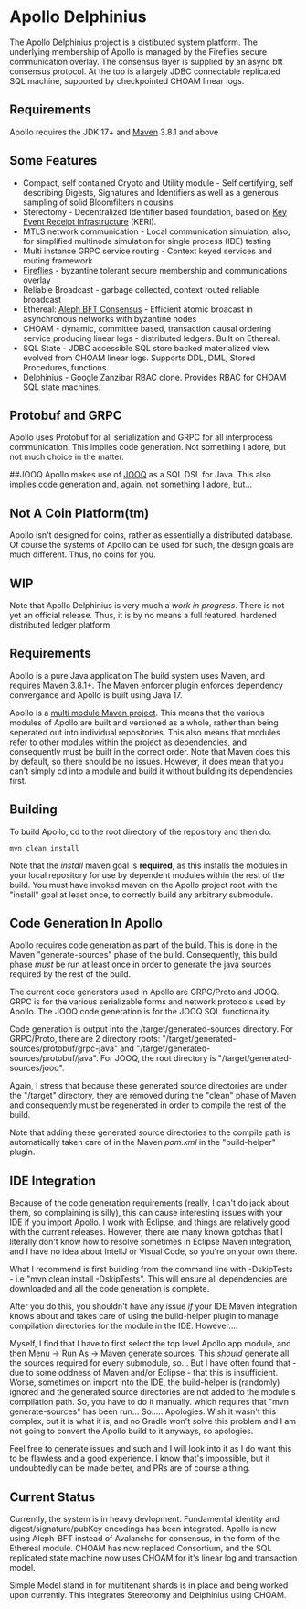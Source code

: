 # Apollo Delphinius
The Apollo Delphinius project is a distibuted system platform. The underlying membership of Apollo is managed by the Fireflies secure communication overlay.  The consensus layer is supplied by an async bft consensus protocol. At the top is a largely JDBC connectable replicated SQL machine, supported by checkpointed CHOAM linear logs.

## Requirements
Apollo requires the JDK 17+ and [Maven](https://maven.apache.org/) 3.8.1 and above

## Some Features
* Compact, self contained Crypto and Utility module - Self certifying, self describing Digests, Signatures and Identifiers as well as a generous sampling of solid Bloomfilters n cousins.
* Stereotomy - Decentralized Identifier based foundation, based on [Key Event Receipt Infrastructure](https://github.com/decentralized-identity/keri) (KERI).
* MTLS network communication - Local communication simulation, also, for simplified multinode simulation for single process (IDE) testing
* Multi instance GRPC service routing - Context keyed services and routing framework
* [Fireflies](https://ymsir.com/papers/fireflies-tocs.pdf) - byzantine tolerant secure membership and communications overlay
* Reliable Broadcast - garbage collected, context routed reliable broadcast
* Ethereal: [Aleph BFT Consensus](https://arxiv.org/pdf/1908.05156.pdf) - Efficient atomic broacast in asynchronous networks with byzantine nodes
* CHOAM - dynamic, committee based, transaction causal ordering service producing linear logs - distributed ledgers.  Built on Ethereal.
* SQL State - JDBC accessible SQL store backed materialized view evolved from CHOAM linear logs.  Supports DDL, DML, Stored Procedures, functions.
* Delphinius - Google Zanzibar RBAC clone. Provides RBAC for CHOAM SQL state machines.

## Protobuf and GRPC
Apollo uses Protobuf for all serialization and GRPC for all interprocess communication.  This implies code generation.  Not something I adore, but not much choice in the matter.

##JOOQ
Apollo makes use of [JOOQ](https://www.jooq.org) as a SQL DSL for Java. This also implies code generation and, again, not something I adore, but...

## Not A Coin Platform(tm)
Apollo isn't designed for coins, rather as essentially a distributed database.  Of course the systems of Apollo can be used for such, the design goals are much different.  Thus, no coins for you.


## WIP
Note that Apollo Delphinius is very much a _work in progress_.  There is not yet an official release.  Thus, it is by no means a full featured, hardened distributed ledger platform.

## Requirements
Apollo is a pure Java application  The build system uses Maven, and requires Maven 3.8.1+.  The Maven enforcer plugin enforces dependency convergance and Apollo is built using Java 17.

Apollo is a [multi module Maven project](https://maven.apache.org/guides/mini/guide-multiple-modules.html).  This means that the various modules of Apollo are built and versioned as a whole, rather than being seperated out into individual repositories.  This also means that modules refer to other modules within the project as dependencies, and consequently must be built in the correct order.  Note that Maven does this by default, so there should be no issues.  However, it does mean that you can't simply cd into a module and build it without building its dependencies first.


## Building
To build Apollo, cd to the root directory of the repository and then do:
   
    mvn clean install

Note that the  _install_  maven goal is **required**, as this installs the modules in your local repository for use by dependent modules within the rest of the build.  You must have invoked maven on the Apollo project root with the "install" goal at least once, to correctly build any arbitrary submodule.

## Code Generation In Apollo
Apollo requires code generation as part of the build.  This is done in the Maven "generate-sources" phase of the build.  Consequently, this build phase *must* be run at least once in order to generate the java sources required by the rest of the build.

The current code generators used in Apollo are GRPC/Proto and JOOQ.  GRPC is for the various serializable forms and network protocols used by Apollo.  The JOOQ code generation is for the JOOQ SQL functionality.

Code generation is output into the <module dir>/target/generated-sources directory.  For GRPC/Proto, there are 2 directory roots: "<module dir>/target/generated-sources/protobuf/grpc-java" and "<module dir>/target/generated-sources/protobuf/java".  For JOOQ, the root directory is "<module dir>/target/generated-sources/jooq".

Again, I stress that because these generated source directories are under the "<module dir>/target" directory, they are removed during the "clean" phase of Maven and consequently must be regenerated in order to compile the rest of the build.

Note that adding these generated source directories to the compile path is automatically taken care of in the Maven *pom.xml* in the "build-helper" plugin.

## IDE Integration
Because of the code generation requirements (really, I can't do jack about them, so complaining is silly), this can cause interesting issues with your IDE if you import Apollo.  I work with Eclipse, and things are relatively good with the current releases. However, there are many known gotchas that I literally don't know how to resolve sometimes in Eclipse Maven integration, and I have no idea about IntellJ or Visual Code, so you're on your own there.

What I recommend is first building from the command line with -DskipTests - i.e "mvn clean install -DskipTests".  This will ensure all dependencies are downloaded and all the code generation is complete.

After you do this, you shouldn't have any issue *if* your IDE Maven integration knows about and takes care of using the build-helper plugin to manage compilation directories for the module in the IDE.  However....

Myself, I find that I have to first select the top level Apollo.app module, and then Menu -> Run As -> Maven generate sources.  This *should* generate all the sources required for every submodule, so...  But I have often found that - due to some oddness of Maven and/or Eclipse - that this is insufficient.  Worse, sometimes on import into the IDE, the build-helper is (randomly) ignored and the generated source directories are not added to the module's compilation path.  So, you have to do it manually.  which requires that "mvn generate-sources" has been run...  So.....  Apologies.  Wish it wasn't this complex, but it is what it is, and no Gradle won't solve this problem and I am not going to convert the Apollo build to it anyways, so apologies.

Feel free to generate issues and such and I will look into it as I do want this to be flawless and a good experience.  I know that's impossible, but it undoubtedly can be made better, and PRs are of course a thing.

## Current Status
Currently, the system is in heavy devlopment.  Fundamental identity and digest/signature/pubKey encodings has been integrated.  Apollo is now using Aleph-BFT instead of Avalanche for consensus, in the form of the Ethereal module.  CHOAM has now replaced Consortium, and the SQL replicated state machine now uses CHOAM for it's linear log and transaction model.

Simple Model stand in for multitenant shards is in place and being worked upon currently.  This integrates Stereotomy and Delphinius using CHOAM.


